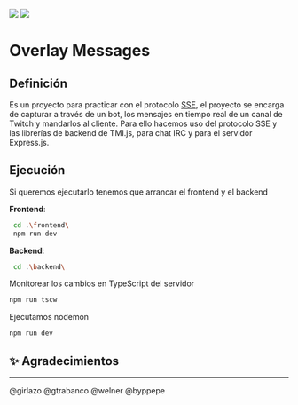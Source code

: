 
<img src="https://img.shields.io/github/license/altaskur/overlayMessages?style=for-the-badge"> <img src="https://img.shields.io/github/languages/top/altaskur/overlayMessages?style=for-the-badge">

# Overlay Messages

## Definición

Es un proyecto para practicar con el protocolo [SSE](https://github.com/altaskur/Apuntes/blob/main/Backend/sse.md), el proyecto se encarga de capturar a través de un bot, los mensajes en tiempo real de un canal de Twitch y mandarlos al cliente. Para ello hacemos uso del protocolo SSE y las librerías de backend de TMI.js, para chat IRC y para el servidor Express.js.

## Ejecución

Si queremos ejecutarlo tenemos que arrancar el frontend y el backend

**Frontend**:

```bash
 cd .\frontend\
 npm run dev
```

**Backend**:

```bash
 cd .\backend\
```

Monitorear los cambios en TypeScript del servidor

```bash
npm run tscw
```

Ejecutamos nodemon

```bash
npm run dev
```

## ✨ Agradecimientos

---

@girlazo @gtrabanco @welner @byppepe